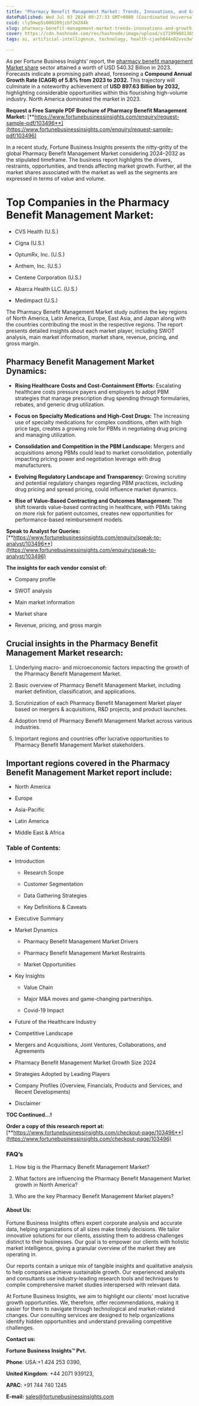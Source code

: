 ```yaml
---
title: "Pharmacy Benefit Management Market: Trends, Innovations, and Growth Opportunities"
datePublished: Wed Jul 03 2024 09:27:33 GMT+0000 (Coordinated Universal Time)
cuid: cly5mwp5s000209jzbf2m284k
slug: pharmacy-benefit-management-market-trends-innovations-and-growth-opportunities
cover: https://cdn.hashnode.com/res/hashnode/image/upload/v1719998813656/7f1e6343-9d85-4104-93be-a507ac5a7c75.png
tags: ai, artificial-intelligence, technology, health-cjaeh844x02vvo3wtj5r2s75q, healthcare

---
```


As per Fortune Business Insights’ report, the [pharmacy benefit management Market share](https://www.fortunebusinessinsights.com/pharmacy-benefit-management-pbm-market-103496) sector attained a worth of USD 540.32 Billion in 2023. Forecasts indicate a promising path ahead, foreseeing a **Compound Annual Growth Rate (CAGR) of 5.8% from 2023 to 2032.** This trajectory will culminate in a noteworthy achievement of **USD 897.63 Billion by 2032,** highlighting considerable opportunities within this flourishing high-volume industry. North America dominated the market in 2023.

**Request a Free Sample PDF Brochure of Pharmacy Benefit Management Market:** [**https://www.fortunebusinessinsights.com/enquiry/request-sample-pdf/103496**](https://www.fortunebusinessinsights.com/enquiry/request-sample-pdf/103496)

In a recent study, Fortune Business Insights presents the nitty-gritty of the global Pharmacy Benefit Management Market considering 2024–2032 as the stipulated timeframe. The business report highlights the drivers, restraints, opportunities, and trends affecting market growth. Further, all the market shares associated with the market as well as the segments are expressed in terms of value and volume.

# **Top Companies in the Pharmacy Benefit Management Market:**

* CVS Health (U.S.)
    
* Cigna (U.S.)
    
* OptumRx, Inc. (U.S.)
    
* Anthem, Inc. (U.S.)
    
* Centene Corporation (U.S.)
    
* Abarca Health LLC. (U.S.)
    
* Medimpact (U.S.)
    

The Pharmacy Benefit Management Market study outlines the key regions of North America, Latin America, Europe, East Asia, and Japan along with the countries contributing the most in the respective regions. The report presents detailed insights about each market player, including SWOT analysis, main market information, market share, revenue, pricing, and gross margin.

## Pharmacy Benefit Management Market **Dynamics**:

* **Rising Healthcare Costs and Cost-Containment Efforts:** Escalating healthcare costs pressure payers and employers to adopt PBM strategies that manage prescription drug spending through formularies, rebates, and generic drug utilization.
    
* **Focus on Specialty Medications and High-Cost Drugs:** The increasing use of specialty medications for complex conditions, often with high price tags, creates a growing role for PBMs in negotiating drug pricing and managing utilization.
    
* **Consolidation and Competition in the PBM Landscape:** Mergers and acquisitions among PBMs could lead to market consolidation, potentially impacting pricing power and negotiation leverage with drug manufacturers.
    
* **Evolving Regulatory Landscape and Transparency:** Growing scrutiny and potential regulatory changes regarding PBM practices, including drug pricing and spread pricing, could influence market dynamics.
    
* **Rise of Value-Based Contracting and Outcomes Management:** The shift towards value-based contracting in healthcare, with PBMs taking on more risk for patient outcomes, creates new opportunities for performance-based reimbursement models.
    

**Speak to Analyst for Queries:** [**https://www.fortunebusinessinsights.com/enquiry/speak-to-analyst/103496**](https://www.fortunebusinessinsights.com/enquiry/speak-to-analyst/103496)

**The insights for each vendor consist of:**

* Company profile
    
* SWOT analysis
    
* Main market information
    
* Market share
    
* Revenue, pricing, and gross margin
    

## **Crucial insights in the Pharmacy Benefit Management Market research:**

1. Underlying macro- and microeconomic factors impacting the growth of the Pharmacy Benefit Management Market.
    
2. Basic overview of Pharmacy Benefit Management Market, including market definition, classification, and applications.
    
3. Scrutinization of each Pharmacy Benefit Management Market player based on mergers & acquisitions, R&D projects, and product launches.
    
4. Adoption trend of Pharmacy Benefit Management Market across various industries.
    
5. Important regions and countries offer lucrative opportunities to Pharmacy Benefit Management Market stakeholders.
    

## **Important regions covered in the Pharmacy Benefit Management Market report include:**

* North America
    
* Europe
    
* Asia-Pacific
    
* Latin America
    
* Middle East & Africa
    

### **Table of Contents:**

* Introduction
    
    * Research Scope
        
    * Customer Segmentation
        
    * Data Gathering Strategies
        
    * Key Definitions & Caveats
        
* Executive Summary
    
* Market Dynamics
    
    * Pharmacy Benefit Management Market Drivers
        
    * Pharmacy Benefit Management Market Restraints
        
    * Market Opportunities
        
* Key Insights
    
    * Value Chain
        
    * Major M&A moves and game-changing partnerships.
        
    * Covid-19 Impact
        
* Future of the Healthcare Industry
    
* Competitive Landscape
    
* Mergers and Acquisitions, Joint Ventures, Collaborations, and Agreements
    
* Pharmacy Benefit Management Market Growth Size 2024
    
* Strategies Adopted by Leading Players
    
* Company Profiles (Overview, Financials, Products and Services, and Recent Developments)
    
* Disclaimer
    

**TOC Continued…!**

**Order a copy of this research report at:** [**https://www.fortunebusinessinsights.com/checkout-page/103496**](https://www.fortunebusinessinsights.com/checkout-page/103496)

### **FAQ’s**

1. How big is the Pharmacy Benefit Management Market?
    
2. What factors are influencing the Pharmacy Benefit Management Market growth in North America?
    
3. Who are the key Pharmacy Benefit Management Market players?
    

#### **About Us:**

Fortune Business Insights offers expert corporate analysis and accurate data, helping organizations of all sizes make timely decisions. We tailor innovative solutions for our clients, assisting them to address challenges distinct to their businesses. Our goal is to empower our clients with holistic market intelligence, giving a granular overview of the market they are operating in.

Our reports contain a unique mix of tangible insights and qualitative analysis to help companies achieve sustainable growth. Our experienced analysts and consultants use industry-leading research tools and techniques to compile comprehensive market studies interspersed with relevant data.

At Fortune Business Insights, we aim to highlight our clients' most lucrative growth opportunities. We, therefore, offer recommendations, making it easier for them to navigate through technological and market-related changes. Our consulting services are designed to help organizations identify hidden opportunities and understand prevailing competitive challenges.

**Contact us:**

**Fortune Business Insights™ Pvt.**

**Phone**: USA:+1 424 253 0390,

**United Kingdom**: +44 2071 939123,

**APAC**: +91 744 740 1245

**E-mail:** [sales@fortunebusinessinsights.com](mailto:sales@fortunebusinessinsights.com)